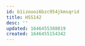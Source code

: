 ```yaml
---
id: b1izoooi6bzc954jkmsqrid
title: HSS142
desc: ''
updated: 1646455388019
created: 1646455154342
---
```

